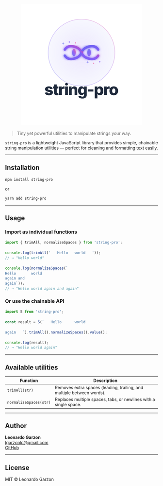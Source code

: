 <div align="center">
  <img src="string_it_logo.svg" alt="string-pro Logo" width="400"/>
</div>

> Tiny yet powerful utilities to manipulate strings your way.

`string-pro` is a lightweight JavaScript library that provides simple, chainable string manipulation utilities — perfect for cleaning and formatting text easily.

---

## Installation

```bash
npm install string-pro
```

or

```bash
yarn add string-pro
```

---

## Usage

### Import as individual functions

```js
import { trimAll, normalizeSpaces } from 'string-pro';

console.log(trimAll('   Hello   world   '));
// → "Hello world"

console.log(normalizeSpaces(`
Hello		world  
again and
again`));
// → "Hello world again and again"
```

### Or use the chainable API

```js
import S from 'string-pro';

const result = S(`   Hello		world

again   `).trimAll().normalizeSpaces().value();

console.log(result);
// → "Hello world again"
```

---

## Available utilities
| Function | Description |
|-----------|-------------|
| `trimAll(str)` | Removes extra spaces (leading, trailing, and multiple between words). |
| `normalizeSpaces(str)` | Replaces multiple spaces, tabs, or newlines with a single space. |

---

## Author
**Leonardo Garzon**  
[lgarzonlc@gmail.com](mailto:lgarzonlc@gmail.com)  
[GitHub](https://github.com/Leonardo-Garzon-1995/string-pro)

---

##  License
MIT © Leonardo Garzon
